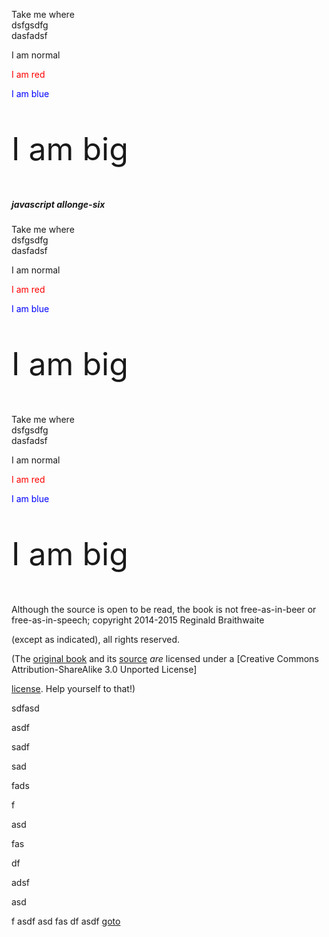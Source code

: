 Take me where     
dsfgsdfg     
dasfadsf     
<p>I am normal</p>
<p style="color:red;">I am red</p>
<p style="color:blue;">I am blue</p>
<p style="font-size:50px;">I am big</p>

##### javascript allonge-six<a name="here"></a>

Take me where     
dsfgsdfg     
dasfadsf     
<p>I am normal</p>
<p style="color:red;">I am red</p>
<p style="color:blue;">I am blue</p>
<p style="font-size:50px;">I am big</p>

Take me where     
dsfgsdfg     
dasfadsf     
<p>I am normal</p>
<p style="color:red;">I am red</p>
<p style="color:blue;">I am blue</p>
<p style="font-size:50px;">I am big</p>

Although the source is open to be read, the book is not free-as-in-beer or free-as-in-speech; copyright 2014-2015 Reginald Braithwaite 


(except as indicated), all rights reserved.

[js]: https://leanpub.com/javascriptallongesix

(The [original book][jso] and its [source][jsos] *are* licensed under a [Creative Commons Attribution-ShareAlike 3.0 Unported License]


[license]. Help yourself to that!)

[jso]: https://leanpub.com/javascript-allonge
[license]: http://creativecommons.org/licenses/by-sa/3.0/deed.en_US "Creative Commons Attribution-ShareAlike 3.0 Unported License"
[jsos]: https://github.com/raganwald/javascript-allonge





[#top]: https://leanpub.com/javascript-allonge


sdfasd

asdf
 
sadf

sad

fads

f

asd

fas

df

adsf

asd

f
asdf
asd
fas
df
asdf
[goto](#here)

